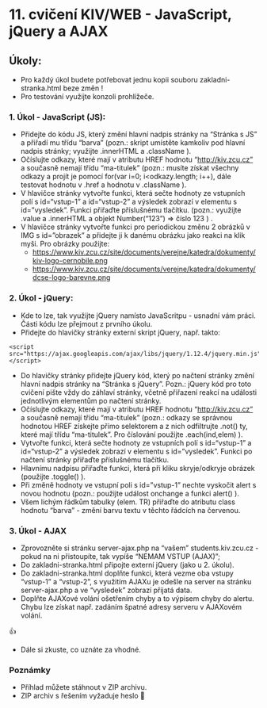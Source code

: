 # 11. cvičení KIV/WEB - JavaScript, jQuery a AJAX

## Úkoly:
 
* Pro každý úkol budete potřebovat jednu kopii souboru zakladni-stranka.html beze změn !
* Pro testování využijte konzoli prohlížeče.

 
### 1. Úkol - JavaScript (JS):
 
* Přidejte do kódu JS, který změní hlavní nadpis stránky na “Stránka s JS” a přiřadí mu třídu “barva” (pozn.: skript umístěte kamkoliv pod hlavní nadpis stránky; využijte .innerHTML a .className ).
* Očíslujte odkazy, které mají v atributu HREF hodnotu “http://kiv.zcu.cz” a současně nemají třídu “ma-titulek”  (pozn.: musíte získat všechny odkazy a projít je pomocí for(var i=0; i<odkazy.length; i++), dále testovat hodnotu v .href a hodnotu v .className ).
* V hlavičce stránky vytvořte funkci, která sečte hodnoty ze vstupních polí s id=“vstup-1” a id=“vstup-2” a výsledek zobrazí v elementu s id=”vysledek”. Funkci přiřaďte příslušnému tlačítku. (pozn.: využijte .value a .innerHTML a objekt Number(“123”) => číslo 123 ) .
* V hlavičce stránky vytvořte funkci pro periodickou změnu 2 obrázků v IMG s id=”obrazek” a přidejte ji k danému obrázku jako reakci na klik myši. Pro obrázky použijte:
  * https://www.kiv.zcu.cz/site/documents/verejne/katedra/dokumenty/kiv-logo-cernobile.png
  * https://www.kiv.zcu.cz/site/documents/verejne/katedra/dokumenty/dcse-logo-barevne.png


### 2. Úkol - jQuery:
* Kde to lze, tak využijte jQuery namísto JavaScritpu - usnadní vám práci. Části kódu lze přejmout z prvního úkolu.
* Přidejte do hlavičky stránky externí skript jQuery, např. takto:
```
<script src="https://ajax.googleapis.com/ajax/libs/jquery/1.12.4/jquery.min.js"></script>
```
* Do hlavičky stránky přidejte jQuery kód, který po načtení stránky změní hlavní nadpis stránky na “Stránka s jQuery”. Pozn.: jQuery kód pro toto cvičení pište vždy do záhlaví stránky, včetně přiřazení reakcí na události jednotlivým elementům po načtení stránky.
* Očíslujte odkazy, které mají v atributu HREF hodnotu “http://kiv.zcu.cz” a současně nemají třídu “ma-titulek”  (pozn.: odkazy se správnou hodnotou HREF získejte přímo selektorem a z nich odfiltrujte .not() ty, které mají třídu “ma-titulek”. Pro číslování použijte .each(ind,elem) ).
* Vytvořte funkci, která sečte hodnoty ze vstupních polí s id=“vstup-1” a id=“vstup-2” a výsledek zobrazí v elementu s id=”vysledek”. Funkci po načtení stránky přiřaďte příslušnému tlačítku.
* Hlavnímu nadpisu přiřaďte funkci, která při kliku skryje/odkryje obrázek (použijte .toggle() ).
* Při změně hodnoty ve vstupní poli s id=”vstup-1” nechte vyskočit alert s novou hodnotu (pozn.: použijte událost onchange a funkci alert() ).
* Všem lichým řádkům tabulky (elem. TR) přiřaďte do atributu class hodnotu “barva” - změní barvu textu v těchto řádcích na červenou.
 

### 3. Úkol - AJAX
* Zprovozněte si stránku server-ajax.php na “vašem” students.kiv.zcu.cz - pokud na ni přistoupíte, tak vypíše “NEMAM VSTUP (AJAX)”;
* Do zakladni-stranka.html připojte externí jQuery (jako u 2. úkolu).
* Do zakladni-stranka.html doplňte funkci, která vezme oba vstupy “vstup-1” a “vstup-2”, s využitím AJAXu je odešle na server na stránku server-ajax.php a  ve “vysledek” zobrazí přijatá data.
* Doplňte AJAXové volání ošetřením chyby a to výpisem chyby do alertu. Chybu lze získat např. zadáním špatné adresy serveru v AJAXovém volání.


:+1:


* Dále si zkuste, co uznáte za vhodné.


### Poznámky
* Příhlad můžete stáhnout v ZIP archivu.
* ZIP archiv s řešením vyžaduje heslo :snake: